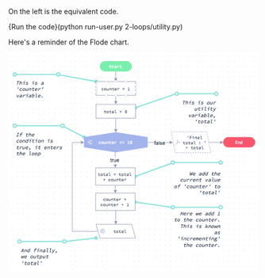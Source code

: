 On the left is the equivalent code.

{Run the code}(python run-user.py 2-loops/utility.py)

Here's a reminder of the Flode chart.

![](2-loops/utility.png)
